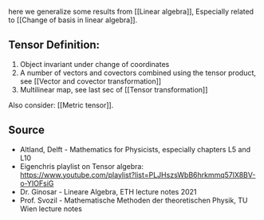 here we generalize some results from [[Linear algebra]], Especially related to [[Change of basis in linear algebra]].


## Tensor Definition:
1. Object invariant under change of coordinates
2. A number of vectors and covectors combined using the tensor product, see [[Vector and covector transformation]]
3. Multilinear map, see last sec of [[Tensor transformation]]

Also consider: [[Metric tensor]].


## Source
- Altland, Delft - Mathematics for Physicists, especially chapters L5 and L10
- Eigenchris playlist on Tensor algebra: https://www.youtube.com/playlist?list=PLJHszsWbB6hrkmmq57lX8BV-o-YIOFsiG
- Dr. Ginosar - Lineare Algebra, ETH lecture notes 2021
- Prof. Svozil - Mathematische Methoden der theoretischen Physik, TU Wien lecture notes


